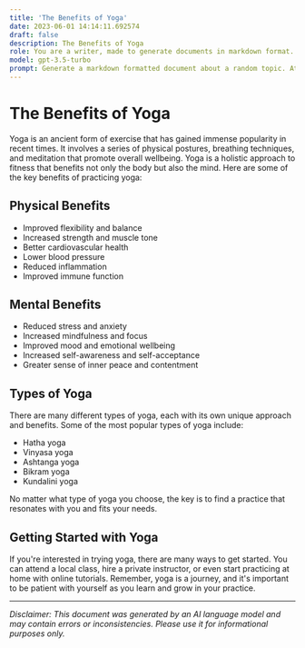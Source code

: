 ```yaml
---
title: 'The Benefits of Yoga'
date: 2023-06-01 14:14:11.692574
draft: false
description: The Benefits of Yoga
role: You are a writer, made to generate documents in markdown format. It is very important that all of the documents you generate are in valid markdown format.
model: gpt-3.5-turbo
prompt: Generate a markdown formatted document about a random topic. At the bottom, include a disclaimer explaining that the document was generated by you. The first line of the document should be the title. Make sure that the entire document is in proper markdown format, using a mix of various tags to make the document visually appealing.
---
```


# The Benefits of Yoga

Yoga is an ancient form of exercise that has gained immense popularity in recent times. It involves a series of physical postures, breathing techniques, and meditation that promote overall wellbeing. Yoga is a holistic approach to fitness that benefits not only the body but also the mind. Here are some of the key benefits of practicing yoga:

## Physical Benefits

- Improved flexibility and balance
- Increased strength and muscle tone
- Better cardiovascular health
- Lower blood pressure
- Reduced inflammation
- Improved immune function

## Mental Benefits

- Reduced stress and anxiety
- Increased mindfulness and focus
- Improved mood and emotional wellbeing
- Increased self-awareness and self-acceptance
- Greater sense of inner peace and contentment

## Types of Yoga

There are many different types of yoga, each with its own unique approach and benefits. Some of the most popular types of yoga include:

- Hatha yoga
- Vinyasa yoga
- Ashtanga yoga
- Bikram yoga
- Kundalini yoga

No matter what type of yoga you choose, the key is to find a practice that resonates with you and fits your needs.

## Getting Started with Yoga

If you're interested in trying yoga, there are many ways to get started. You can attend a local class, hire a private instructor, or even start practicing at home with online tutorials. Remember, yoga is a journey, and it's important to be patient with yourself as you learn and grow in your practice.

---

*Disclaimer: This document was generated by an AI language model and may contain errors or inconsistencies. Please use it for informational purposes only.*